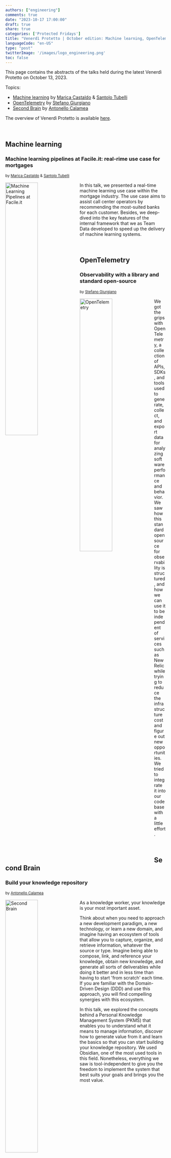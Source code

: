 ```yaml
---
authors: ["engineering"]
comments: true
date: "2023-10-17 17:00:00"
draft: true
share: true
categories: ['Protected Fridays']
title: "Venerdì Protetto | October edition: Machine learning, OpenTelemetry, Second Brain"
languageCode: "en-US"
type: "post"
twitterImage: '/images/logo_engineering.png'
toc: false
---
```

<script type="application/ld+json">
{ 
    "@context": "https://schema.org",
    "genre":["SEO","JSON-LD"],
    "@type": "BlogPosting",
    "headline": "Venerdì Protetto | October edition: Machine learning, OpenTelemetry, Second Brain",
    "keywords": ["Machine learning", "OpenTelemetry ", "Second Brain"],
    "wordcount": "350",
    "publisher": {
        "@type": "Organization",
        "name": "Facile.it Engineering",
        "url": "https://engineering.facile.it/",
        "logo": {
            "@type": "ImageObject",
            "url": "https://engineering.facile.it/images/logo_engineering.png",
            "width":"1057",
            "height":"244"
        }
    },
    "url": "https://engineering.facile.it/blog/eng/v-protetto9-6-2023/",
    "image": "https://engineering.facile.it/images/logo_engineering.png",
    "datePublished": "2023-10-18",
    "dateCreated": "2023-10-18",
    "dateModified": "2023-10-18",
    "inLanguage": "en-US",
    "isFamilyFriendly": "true",
    "description": "Abstracts of the talks held during the Venerdì Protetto on October 13th",
    "articleBody": "Machine learning Machine learning pipelines at Facile.it: real-rime use case for mortgages In this talk, we presented a real-time machine learning use case within the mortgage industry. The use case aims to assist call center operators by recommending the most-suited banks for each customer. Besides, we deep-dived into the key features of the internal framework that we as Team Data developed to speed up the delivery of machine learning systems. OpenTelemetry Observability with a library and standard open-source We got the grips with OpenTelemetry, a collection of APIs, SDKs, and tools used to generate, collect, and export data for analyzing software performance and behavior. We saw how this standard open source for observability is structured, and how we can use it to be independent of services such as NewRelic while trying to reduce the infrastructure cost and figure out new opportunities. We tried to integrate it into our codebase with a little effort. Second Brain Build your knowledge repository As a knowledge worker, your knowledge is your most important asset. Think about when you need to approach a new development paradigm, a new technology, or learn a new domain, and imagine having an ecosystem of tools that allow you to capture, organize, and retrieve information, whatever the source or type. Imagine being able to compose, link, and reference your knowledge, obtain new knowledge, and generate all sorts of deliverables while doing it better and in less time than having to start 'from scratch' each time. If you are familiar with the Domain-Driven Design (DDD) and use this approach, you will find compelling synergies with this ecosystem. In this talk, we explored the concepts behind a Personal Knowledge Management System (PKMS) that enables you to understand what it means to manage information, discover how to generate value from it and learn the basics so that you can start building your knowledge repository. We used Obsidian, one of the most used tools in this field. Nonetheless, everything we saw is tool-independent to give you the freedom to implement the system that best suits your goals and brings you the most value.",
    "author": {
        "@type": "Person",
        "name": "Ana",
        "url": "https://www.linkedin.com/in/ana-radujko"
    }
}
</script>

This page contains the abstracts of the talks held during the latest Venerdì Protetto on October 13, 2023. 

Topics:

- [Machine learning](#machine-learning) by [Marica Castaldo](https://it.linkedin.com/in/marica-castaldo-2505b588) & [Santolo Tubelli](https://it.linkedin.com/in/santolo-tubelli)
- [OpenTelemetry](#open-telemetry) by [Stefano Giurgiano](https://www.linkedin.com/in/stefano-giurgiano-023545150/?originalSubdomain=it)
- [Second Brain](#second-brain) by [Antonello Calamea](https://www.linkedin.com/in/antonello-calamea/)


The overview of Venerdì Protetto is available [here](https://engineering.facile.it/blog/eng/v-protetto/).

<br>

## Machine learning

### Machine learning pipelines at Facile.it: real-rime use case for mortgages

<sup>by [Marica Castaldo](https://it.linkedin.com/in/marica-castaldo-2505b588) & [Santolo Tubelli](https://it.linkedin.com/in/santolo-tubelli)<sup>

<a href= "/images/venerd%C3%AC_protetto/machinelearning2.png?raw=true" target="_blank"> 
<img align="left" style="width:45%; margin-right: 0.5em" src=/images/venerd%C3%AC_protetto/machinelearning2.png?raw=true" alt="Machine Learning Pipelines at Facile.it" title="Machine Learning Pipelines Mortgages Use Case" /> 
</a>

In this talk, we presented a real-time machine learning use case within the mortgage industry. 
The use case aims to assist call center operators by recommending the most-suited banks for each customer. 
Besides, we deep-dived into the key features of the internal framework that we as Team Data developed to speed up the delivery of machine learning systems.

<br>

## OpenTelemetry 

### Observability with a library and standard open-source

<sup>by [Stefano Giurgiano](https://www.linkedin.com/in/stefano-giurgiano-023545150/?originalSubdomain=it)<sup>

<a href= "/images/venerd%C3%AC_protetto/open_telemetry.png?raw=true" target="_blank"> 
<img align="left" style="width:45%; margin-right: 0.5em" src=/images/venerd%C3%AC_protetto/open_telemetry.png?raw=true" alt="OpenTelemetry" title="Observability with a library and standard open-source" /> 
</a>

We got the grips with OpenTelemetry, a collection of APIs, SDKs, and tools used to generate, collect, and export data for analyzing software performance and behavior. 
We saw how this standard open source for observability is structured, and how we can use it to be independent of services such as NewRelic while trying to reduce the infrastructure cost and figure out new opportunities. 
We tried to integrate it into our codebase with a little effort.

<br>

## Second Brain 

### Build your knowledge repository 

<sup>by [Antonello Calamea](https://www.linkedin.com/in/antonello-calamea/)<sup>

<a href= "/images/venerd%C3%AC_protetto/second_brain.png?raw=true" target="_blank"> 
<img align="left" style="width:45%; margin-right: 0.5em" src=/images/venerd%C3%AC_protetto/second_brain.png?raw=true" alt="Second Brain" title="Build your knowledge repository" /> 
</a>

As a knowledge worker, your knowledge is your most important asset. 

Think about when you need to approach a new development paradigm, a new technology, or learn a new domain, and imagine having an ecosystem of tools that allow you to capture, organize, and retrieve information, whatever the source or type. 
Imagine being able to compose, link, and reference your knowledge, obtain new knowledge, and generate all sorts of deliverables while doing it better and in less time than having to start 'from scratch' each time. 
If you are familiar with the Domain-Driven Design (DDD) and use this approach, you will find compelling synergies with this ecosystem.

In this talk, we explored the concepts behind a Personal Knowledge Management System (PKMS) that enables you to understand what it means to manage information, discover how to generate value from it and learn the basics so that you can start building your knowledge repository. 
We used Obsidian, one of the most used tools in this field. Nonetheless, everything we saw is tool-independent to give you the freedom to implement the system that best suits your goals and brings you the most value.
